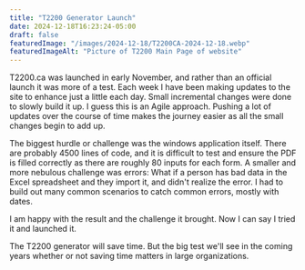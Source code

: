 ```yaml
---
title: "T2200 Generator Launch"
date: 2024-12-18T16:23:24-05:00
draft: false 
featuredImage: "/images/2024-12-18/T2200CA-2024-12-18.webp"
featuredImageAlt: "Picture of T2200 Main Page of website"
---
```


T2200.ca was launched in early November, and rather than an official launch it was more of a test.
Each week I have been making updates to the site to enhance just a little each day. Small incremental
changes were done to slowly build it up. I guess this is an Agile approach. Pushing a lot of updates 
over the course of time makes the journey easier as all the small changes begin to add up.

The biggest hurdle or challenge was the windows application itself. There are probably 4500 lines 
of code, and it is difficult to test and ensure the PDF is filled correctly as there are roughly 
80 inputs for each form. A smaller and more nebulous challenge was errors: What if a person has bad 
data in the Excel spreadsheet and they import it, and didn't realize the error. I had to build out
many common scenarios to catch common errors, mostly with dates.

I am happy with the result and the challenge it brought. Now I can say I tried it and launched it. 

The T2200 generator will save time. But the big test we'll see in the coming years whether or not 
saving time matters in large organizations.




